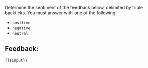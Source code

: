 Determine the sentiment of the feedback below, delimited by triple backticks.
You must answer with one of the following:

-  `positive`
-  `negative`
-  `neutral`

## Feedback:

```
{{$input}}
```
